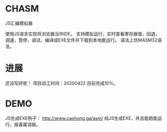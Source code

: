 # CHASM
JS汇编模拟器

使用JS语言实现将浏览器当作IDE。
支持模拟运行，实时查看寄存器值，回退，调速，暂停，调试，编译成EXE文件并下载到本地能运行。
语法上仿MASM32语法。

# 进展
还没写好呢！
项目动工时间：20200422
目前完成10%。

# DEMO
JS生成EXE例子：
http://www.caohong.ga/asm/
纯JS生成EXE，并且能跑能运行。报毒属误报。
